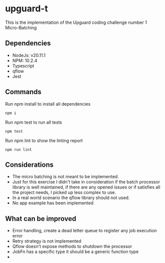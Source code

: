 # upguard-t

This is the implementation of the Upguard coding challenge number 1 Micro-Batching

## Dependencies

- NodeJs: v20.11.1
- NPM: 10.2.4
- Typescript
- qflow
- Jest

## Commands

Run npm install to install all dependencies

```
npm i 
```

Run npm test to run all tests

```
npm test
```

Run npm lint to show the linting report

```
npm run lint
```

## Considerations

- The micro batching is not meant to be implemented.
- Just for this exercise I didn't take in consideration if the batch processor library is well maintained, if there are any opened issues or if satisfies all the project needs, I picked up less complex to use.
- In a real world scenario the qflow library should not used.
- No app example has been implemented

## What can be improved

- Error handling, create a dead letter queue to register any job execution error
- Retry strategy is not implemented
- Qflow doesn't expose methods to shutdown the processor
- JobFn has a specific type it should be a generic function type
- 
